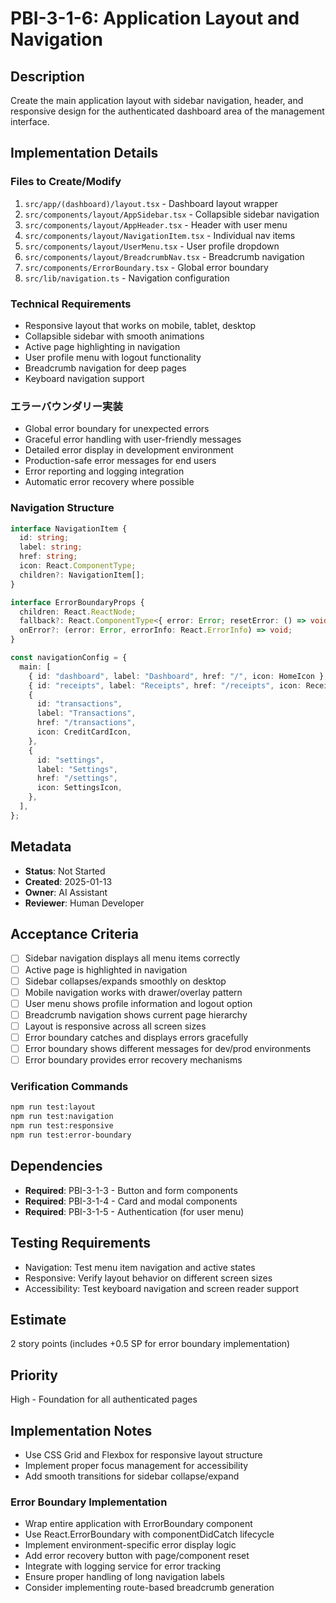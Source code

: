 # PBI-3-1-6: Application Layout and Navigation

## Description

Create the main application layout with sidebar navigation, header, and responsive design
for the authenticated dashboard area of the management interface.

## Implementation Details

### Files to Create/Modify

1. `src/app/(dashboard)/layout.tsx` - Dashboard layout wrapper
2. `src/components/layout/AppSidebar.tsx` - Collapsible sidebar navigation
3. `src/components/layout/AppHeader.tsx` - Header with user menu
4. `src/components/layout/NavigationItem.tsx` - Individual nav items
5. `src/components/layout/UserMenu.tsx` - User profile dropdown
6. `src/components/layout/BreadcrumbNav.tsx` - Breadcrumb navigation
7. `src/components/ErrorBoundary.tsx` - Global error boundary
8. `src/lib/navigation.ts` - Navigation configuration

### Technical Requirements

- Responsive layout that works on mobile, tablet, desktop
- Collapsible sidebar with smooth animations
- Active page highlighting in navigation
- User profile menu with logout functionality
- Breadcrumb navigation for deep pages
- Keyboard navigation support

### エラーバウンダリー実装

- Global error boundary for unexpected errors
- Graceful error handling with user-friendly messages
- Detailed error display in development environment
- Production-safe error messages for end users
- Error reporting and logging integration
- Automatic error recovery where possible

### Navigation Structure

```typescript
interface NavigationItem {
  id: string;
  label: string;
  href: string;
  icon: React.ComponentType;
  children?: NavigationItem[];
}

interface ErrorBoundaryProps {
  children: React.ReactNode;
  fallback?: React.ComponentType<{ error: Error; resetError: () => void }>;
  onError?: (error: Error, errorInfo: React.ErrorInfo) => void;
}

const navigationConfig = {
  main: [
    { id: "dashboard", label: "Dashboard", href: "/", icon: HomeIcon },
    { id: "receipts", label: "Receipts", href: "/receipts", icon: ReceiptIcon },
    {
      id: "transactions",
      label: "Transactions",
      href: "/transactions",
      icon: CreditCardIcon,
    },
    {
      id: "settings",
      label: "Settings",
      href: "/settings",
      icon: SettingsIcon,
    },
  ],
};
```

## Metadata

- **Status**: Not Started
- **Created**: 2025-01-13
- **Owner**: AI Assistant
- **Reviewer**: Human Developer

## Acceptance Criteria

- [ ] Sidebar navigation displays all menu items correctly
- [ ] Active page is highlighted in navigation
- [ ] Sidebar collapses/expands smoothly on desktop
- [ ] Mobile navigation works with drawer/overlay pattern
- [ ] User menu shows profile information and logout option
- [ ] Breadcrumb navigation shows current page hierarchy
- [ ] Layout is responsive across all screen sizes
- [ ] Error boundary catches and displays errors gracefully
- [ ] Error boundary shows different messages for dev/prod environments
- [ ] Error boundary provides error recovery mechanisms

### Verification Commands

```bash
npm run test:layout
npm run test:navigation
npm run test:responsive
npm run test:error-boundary
```

## Dependencies

- **Required**: PBI-3-1-3 - Button and form components
- **Required**: PBI-3-1-4 - Card and modal components
- **Required**: PBI-3-1-5 - Authentication (for user menu)

## Testing Requirements

- Navigation: Test menu item navigation and active states
- Responsive: Verify layout behavior on different screen sizes
- Accessibility: Test keyboard navigation and screen reader support

## Estimate

2 story points (includes +0.5 SP for error boundary implementation)

## Priority

High - Foundation for all authenticated pages

## Implementation Notes

- Use CSS Grid and Flexbox for responsive layout structure
- Implement proper focus management for accessibility
- Add smooth transitions for sidebar collapse/expand

### Error Boundary Implementation

- Wrap entire application with ErrorBoundary component
- Use React.ErrorBoundary with componentDidCatch lifecycle
- Implement environment-specific error display logic
- Add error recovery button with page/component reset
- Integrate with logging service for error tracking
- Ensure proper handling of long navigation labels
- Consider implementing route-based breadcrumb generation
